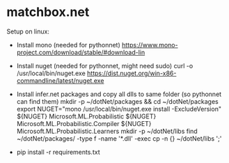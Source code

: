 # matchbox.net
Setup on linux:
- Install mono (needed for pythonnet) https://www.mono-project.com/download/stable/#download-lin
- Install nuget (needed for pythonnet, might need sudo) 
    curl -o /usr/local/bin/nuget.exe https://dist.nuget.org/win-x86-commandline/latest/nuget.exe
- Install infer.net packages and copy all dlls to same folder (so pythonnet can find them) 
mkdir -p ~/dotNet/packages && cd ~/dotNet/packages
export NUGET="mono /usr/local/bin/nuget.exe install -ExcludeVersion" 
${NUGET} Microsoft.ML.Probabilistic 
${NUGET} Microsoft.ML.Probabilistic.Compiler 
${NUGET} Microsoft.ML.Probabilistic.Learners 
mkdir -p ~/dotNet/libs 
find ~/dotNet/packages/ -type f -name '*.dll' -exec cp -n {} ~/dotNet/libs ';'

- pip install -r requirements.txt